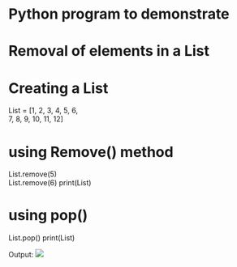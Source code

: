  # Python program to demonstrate    
 # Removal of elements in a List   
      
# Creating a List   
List = [1, 2, 3, 4, 5, 6,    
        7, 8, 9, 10, 11, 12] 
  
# using Remove() method   
List.remove(5)   
List.remove(6) 
print(List)   
    
# using pop() 
List.pop() 
print(List)

Output:
![](Desktop://python4)
